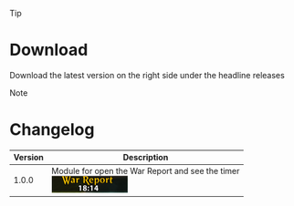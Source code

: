 > [!TIP]
> # Download
> Download the latest version on the right side under the headline releases

> [!NOTE]
> # Changelog
> 
> | Version  | Description |
> | ------------- | ------------- |
> | 1.0.0  | Module for open the War Report and see the timer <br>![Version 1.0.0](https://raw.githubusercontent.com/Makume/WarBoard_WarReport/d421cc92da1f0dbac664385ee99317b15da23043/Images/WarReport.png)|